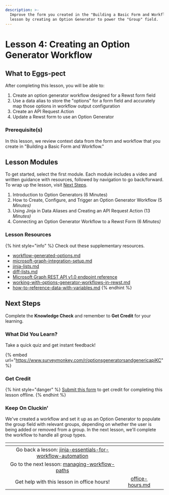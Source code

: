 ```yaml
---
description: >-
  Improve the form you created in the "Building a Basic Form and Workflow"
  lesson by creating an Option Generator to power the "Group" field.
---
```


# Lesson 4: Creating an Option Generator Workflow

## **What to Eggs-pect**

After completing this lesson, you will be able to:

1. Create an option generator workflow designed for a Rewst form field&#x20;
2. Use a data alias to store the "options" for a form field and accurately map those options in workflow output configuration
3. Create an API Request Action&#x20;
4. Update a Rewst form to use an Option Generator

### **Prerequisite(s)**

In this lesson, we review context data from the form and workflow that you create in "Building a Basic Form and Workflow."

## Lesson Modules

To get started, select the first module. Each module includes a video and written guidance with resources, followed by navigation to go back/forward. To wrap up the lesson, visit [Next Steps](./#next-steps).

1. Introduction to Option Generators (6 Minutes)
2. How to Create, Configure, and Trigger an Option Generator Workflow (5 _Minutes)_
3. Using Jinja in Data Aliases and Creating an API Request Action (13 _Minutes)_
4. Connecting an Option Generator Workflow to a Rewst Form (6 _Minutes)_

### Lesson Resources

{% hint style="info" %}
Check out these supplementary resources.

* [workflow-generated-options.md](../../../documentation/workflows/workflow-generated-options.md "mention")
* [microsoft-graph-integration-setup.md](../../../documentation/integrations/cloud/microsoft-cloud-integration-bundle/microsoft-graph/microsoft-graph-integration-setup.md "mention")
* [jinja-lists.md](../../../documentation/jinja/use-cases-and-best-practices/jinja-lists.md "mention")
* [diff-lists.md](../../../documentation/workflows/actions-in-rewst/transform-actions/diff-lists.md "mention")
* [Microsoft Graph REST API v1.0 endpoint reference](https://learn.microsoft.com/en-us/graph/api/overview?view=graph-rest-1.0)
* [working-with-options-generator-workflows-in-rewst.md](../../electives/working-with-options-generator-workflows-in-rewst.md "mention")
* [how-to-reference-data-with-variables.md](../../electives/how-to-reference-data-with-variables.md "mention")
{% endhint %}

## Next Steps

Complete the **Knowledge Check** and remember to **Get Credit** for your learning.&#x20;

### What Did You Learn?

Take a quick quiz and get instant feedback!

{% embed url="https://www.surveymonkey.com/r/optionsgeneratorsandgenericapiKC" %}

### Get Credit

{% hint style="danger" %}
[Submit this form](https://app.rewst.io/form/cdeabeb5-7fcb-4695-8534-94af2bcb10f0) to get credit for completing this lesson offline.
{% endhint %}

### Keep On Cluckin'

We've created a workflow and set it up as an Option Generator to populate the group field with relevant groups, depending on whether the user is being added or removed from a group. In the next lesson, we'll complete the workflow to handle all group types.

<table data-card-size="large" data-column-title-hidden data-view="cards" data-full-width="false"><thead><tr><th align="center"></th><th align="center"></th><th data-hidden data-card-target data-type="content-ref"></th></tr></thead><tbody><tr><td align="center">Go back a lesson: <a data-mention href="../jinja-essentials-for-workflow-automation/">jinja-essentials-for-workflow-automation</a></td><td align="center"></td><td></td></tr><tr><td align="center">Go to the next lesson: <a data-mention href="../managing-workflow-paths/">managing-workflow-paths</a></td><td align="center"></td><td></td></tr><tr><td align="center">Get help with this lesson in office hours!</td><td align="center"><a data-mention href="../../office-hours.md">office-hours.md</a></td><td></td></tr></tbody></table>
